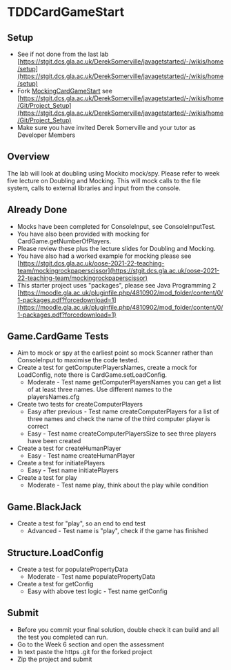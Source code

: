 # TDDCardGameStart
## Setup
* See if not done from the last lab [https://stgit.dcs.gla.ac.uk/DerekSomerville/javagetstarted/-/wikis/home/setup](https://stgit.dcs.gla.ac.uk/DerekSomerville/javagetstarted/-/wikis/home/setup)
* Fork [MockingCardGameStart](https://stgit.dcs.gla.ac.uk/oose-2021-22-teaching-team/mockingcardgamestart.git) see [https://stgit.dcs.gla.ac.uk/DerekSomerville/javagetstarted/-/wikis/home/Git/Project_Setup](https://stgit.dcs.gla.ac.uk/DerekSomerville/javagetstarted/-/wikis/home/Git/Project_Setup)
* Make sure you have invited Derek Somerville and your tutor as Developer Members


## Overview
The lab will look at doubling using Mockito mock/spy. Please refer to week five lecture on Doubling and Mocking. This will mock calls to the file system, calls to external libraries and input from the console.

## Already Done
* Mocks have been completed for ConsoleInput, see ConsoleInputTest. 
* You have also been provided with mocking for CardGame.getNumberOfPlayers. 
* Please review these plus the lecture slides for Doubling and Mocking. 
* You have also had a worked example for mocking please see [https://stgit.dcs.gla.ac.uk/oose-2021-22-teaching-team/mockingrockpaperscissor](https://stgit.dcs.gla.ac.uk/oose-2021-22-teaching-team/mockingrockpaperscissor)
* This starter project uses "packages", please see Java Programming 2 [https://moodle.gla.ac.uk/pluginfile.php/4810902/mod_folder/content/0/1-packages.pdf?forcedownload=1](https://moodle.gla.ac.uk/pluginfile.php/4810902/mod_folder/content/0/1-packages.pdf?forcedownload=1)

## Game.CardGame Tests
* Aim to mock or spy at the earliest point so mock Scanner rather than ConsoleInput to maximise the code tested.
* Create a test for getComputerPlayersNames, create a mock for LoadConfig, note there is CardGame.setLoadConfig.
  * Moderate - Test name getComputerPlayersNames you can get a list of at least three names. Use different names to the playersNames.cfg
* Create two tests for createComputerPlayers
  * Easy after previous - Test name createComputerPlayers for a list of three names and check the name of the third computer player is correct
  * Easy - Test name createComputerPlayersSize to see three players have been created
* Create a test for createHumanPlayer
  * Easy - Test name createHumanPlayer
* Create a test for initiatePlayers
  * Easy - Test name initiatePlayers
* Create a test for play
  * Moderate - Test name play, think about the play while condition

## Game.BlackJack
* Create a test for "play", so an end to end test 
  * Advanced - Test name is "play", check if the game has finished

## Structure.LoadConfig
* Create a test for populatePropertyData
  * Moderate - Test name populatePropertyData
* Create a test for getConfig
  * Easy with above test logic - Test name getConfig

## Submit
* Before you commit your final solution, double check it can build and all the test you completed can run.
* Go to the Week 6 section and open the assessment
* In text paste the https .git for the forked project
* Zip the project and submit